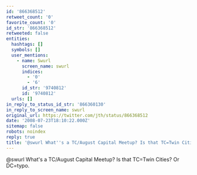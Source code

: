 ```yaml
---
id: '866368512'
retweet_count: '0'
favorite_count: '0'
id_str: '866368512'
retweeted: false
entities:
  hashtags: []
  symbols: []
  user_mentions:
    - name: Swurl
      screen_name: swurl
      indices:
        - '0'
        - '6'
      id_str: '9740812'
      id: '9740812'
  urls: []
in_reply_to_status_id_str: '866360130'
in_reply_to_screen_name: swurl
original_url: https://twitter.com/jth/status/866368512
date: '2008-07-23T18:10:22.000Z'
sitemap: false
robots: noindex
reply: true
title: '@swurl What''s a TC/August Capital Meetup? Is that TC=Twin Cities? Or DC=typo.'
---
```


@swurl What's a TC/August Capital Meetup? Is that TC=Twin Cities? Or DC=typo.